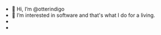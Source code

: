 - 👋 Hi, I’m @otterindigo
- 👀 I’m interested in software and that's what I do for a living.
- 
- 

<!---
otterindigo/otterindigo is a ✨ special ✨ repository because its `README.md` (this file) appears on your GitHub profile.
You can click the Preview link to take a look at your changes.
--->
